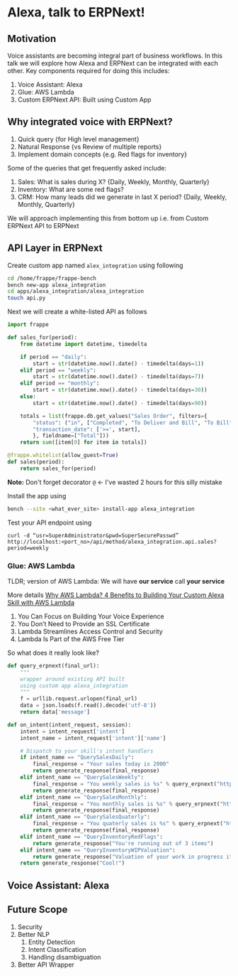 # Alexa, talk to ERPNext!

## Motivation

Voice assistants are becoming integral part of business workflows. In this talk we will explore how Alexa and ERPNext can be integrated with each other. Key components required for doing this includes:

1. Voice Assistant: Alexa
1. Glue: AWS Lambda
1. Custom ERPNext API: Built using Custom App

## Why integrated voice with ERPNext?

1. Quick query {for High level management}
2. Natural Response {vs Review of multiple reports}
3. Implement domain concepts {e.g. Red flags for inventory}

Some of the queries that get frequently asked include:

1. Sales: What is sales during X? {Daily, Weekly, Monthly, Quarterly}
1. Inventory: What are some red flags?
1. CRM: How many leads did we generate in last X period? {Daily, Weekly, Monthly, Quarterly}

We will approach implementing this from bottom up i.e. from Custom ERPNext API to ERPNext

## API Layer in ERPNext

Create custom app named `alex_integration` using following

```sh
cd /home/frappe/frappe-bench
bench new-app alexa_integration
cd apps/alexa_integration/alexa_integration
touch api.py
```

Next we will create a white-listed API as follows

```python
import frappe

def sales_for(period):
    from datetime import datetime, timedelta

    if period == "daily":
        start = str(datetime.now().date() - timedelta(days=1))
    elif period == "weekly":
        start = str(datetime.now().date() - timedelta(days=7))
    elif period == "monthly":
        start = str(datetime.now().date() - timedelta(days=30))
    else:
        start = str(datetime.now().date() - timedelta(days=90))

    totals = list(frappe.db.get_values("Sales Order", filters={
        "status": ("in", ["Completed", "To Deliver and Bill", "To Bill", "Closed"]),
        "transaction_date": ['>=', start],
        }, fieldname=["Total"]))
    return sum([item[0] for item in totals])

@frappe.whitelist(allow_guest=True)
def sales(period):
    return sales_for(period)
```

**Note:** Don't forget decorator `@` <- I've wasted 2 hours for this silly mistake

Install the app using

```sh
bench --site <what_ever_site> install-app alexa_integration
```

Test your API endpoint using

```
curl -d “usr=SuperAdministrator&pwd=SuperSecurePasswd” http://localhost:<port_no>/api/method/alexa_integration.api.sales?period=weekly
```

### Glue: AWS Lambda

TLDR; version of AWS Lambda: We will have **our service** call **your service**

More details [Why AWS Lambda? 4 Benefits to Building Your Custom Alexa Skill with AWS Lambda](https://developer.amazon.com/blogs/alexa/post/ba9a0041-d842-4908-9f22-96737252dd3e/why-lambda-4-benefits-to-using-aws-lambda-for-your-custom-skill) 

1. You Can Focus on Building Your Voice Experience
1. You Don’t Need to Provide an SSL Certificate
1. Lambda Streamlines Access Control and Security
1. Lambda Is Part of the AWS Free Tier

So what does it really look like?

```python
def query_erpnext(final_url):
    """
    wrapper around existing API built
    using custom app alexa_integration
    """
    f = urllib.request.urlopen(final_url)
    data = json.loads(f.read().decode('utf-8'))
    return data['message']

def on_intent(intent_request, session):
    intent = intent_request['intent']
    intent_name = intent_request['intent']['name']

    # Dispatch to your skill's intent handlers
    if intent_name == "QuerySalesDaily":
        final_response = "Your sales today is 2000"
        return generate_response(final_response)
    elif intent_name == "QuerySalesWeekly":
        final_response = "You weekly sales is %s" % query_erpnext("http://68.183.82.86:83/api/method/alexa_integration.api.sales?period=weekly")
        return generate_response(final_response)
    elif intent_name == "QuerySalesMonthly":
        final_response = "You monthly sales is %s" % query_erpnext("http://68.183.82.86:83/api/method/alexa_integration.api.sales?period=monthly")
        return generate_response(final_response)
    elif intent_name == "QuerySalesQuaterly":
        final_response = "You quaterly sales is %s" % query_erpnext("http://68.183.82.86:83/api/method/alexa_integration.api.sales?period=quaterly")
        return generate_response(final_response)
    elif intent_name == "QueryInventoryRedFlags":
        return generate_response("You're running out of 3 items")
    elif intent_name == "QueryInventoryWIPValuation":
        return generate_response("Valuation of your work in progress items is Rupees 55,00,000")
    return generate_response("Cool!")
```

## Voice Assistant: Alexa


## Future Scope

1. Security
1. Better NLP
    1. Entity Detection
    1. Intent Classification
    1. Handling disambiguation
1. Better API Wrapper